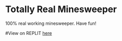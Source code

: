 # Totally Real Minesweeper
100% real working minesweeper. Have fun!

#View on REPLIT
[here](https://adversarialminesweeper.leshui.repl.co)
